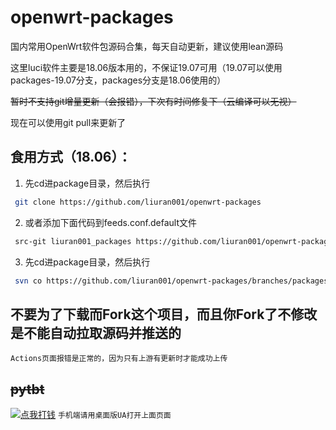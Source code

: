 # openwrt-packages
国内常用OpenWrt软件包源码合集，每天自动更新，建议使用lean源码


这里luci软件主要是18.06版本用的，不保证19.07可用（19.07可以使用packages-19.07分支，packages分支是18.06使用的）


~~暂时不支持git增量更新（会报错），下次有时间修复下（云编译可以无视）~~


现在可以使用git pull来更新了


## 食用方式（18.06）：
1. 先cd进package目录，然后执行
```bash
 git clone https://github.com/liuran001/openwrt-packages
```
2. 或者添加下面代码到feeds.conf.default文件
```bash
 src-git liuran001_packages https://github.com/liuran001/openwrt-packages
```
3. 先cd进package目录，然后执行
```bash
 svn co https://github.com/liuran001/openwrt-packages/branches/packages
```

## 不要为了下载而Fork这个项目，而且你Fork了不修改是不能自动拉取源码并推送的
`Actions页面报错是正常的，因为只有上游有更新时才能成功上传`

## ~~pytbt~~
[![点我打钱](https://latopay.com/w/lt-bar-20714.png)](https://latopay.com/@liuran001)
`手机端请用桌面版UA打开上面页面`
